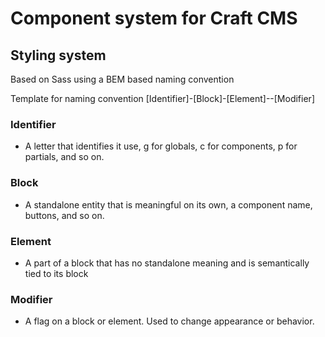 # Component system for Craft CMS

## Styling system
Based on Sass using a BEM based naming convention

Template for naming convention
[Identifier]-[Block]-[Element]--[Modifier]

### Identifier
- A letter that identifies it use, g for globals, c for components, p for partials, and so on.

### Block
- A standalone entity that is meaningful on its own, a component name, buttons, and so on.

### Element
- A part of a block that has no standalone meaning and is semantically tied to its block

### Modifier
- A flag on a block or element. Used to change appearance or behavior.